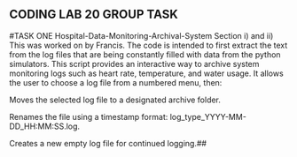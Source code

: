 ##          CODING LAB 20 GROUP TASK
  #TASK ONE  Hospital-Data-Monitoring-Archival-System
Section i) and ii) This was worked on by Francis. The code is intended to first extract the text from the log files that are being constantly filled
with data from the python simulators.
This script provides an interactive way to archive system monitoring logs such as heart rate, temperature, and water usage. It allows the user to choose a log file from a numbered menu, then:

Moves the selected log file to a designated archive folder.

Renames the file using a timestamp format: log_type_YYYY-MM-DD_HH:MM:SS.log.

Creates a new empty log file for continued logging.##

















































##
